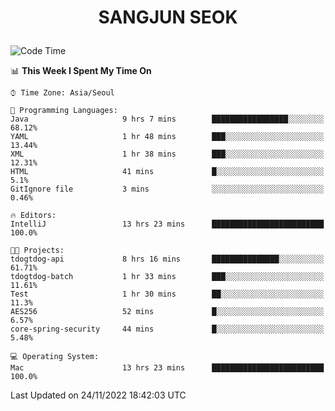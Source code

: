 <h1>
 <p align="center">
   SANGJUN SEOK
 </p>
</h1>

<!--START_SECTION:waka-->
![Code Time](http://img.shields.io/badge/Code%20Time-2%2C014%20hrs%2017%20mins-blue)

📊 **This Week I Spent My Time On** 

```text
⌚︎ Time Zone: Asia/Seoul

💬 Programming Languages: 
Java                     9 hrs 7 mins        █████████████████░░░░░░░░   68.12% 
YAML                     1 hr 48 mins        ███░░░░░░░░░░░░░░░░░░░░░░   13.44% 
XML                      1 hr 38 mins        ███░░░░░░░░░░░░░░░░░░░░░░   12.31% 
HTML                     41 mins             █░░░░░░░░░░░░░░░░░░░░░░░░   5.1% 
GitIgnore file           3 mins              ░░░░░░░░░░░░░░░░░░░░░░░░░   0.46%

🔥 Editors: 
IntelliJ                 13 hrs 23 mins      █████████████████████████   100.0%

🐱‍💻 Projects: 
tdogtdog-api             8 hrs 16 mins       ███████████████░░░░░░░░░░   61.71% 
tdogtdog-batch           1 hr 33 mins        ███░░░░░░░░░░░░░░░░░░░░░░   11.61% 
Test                     1 hr 30 mins        ██░░░░░░░░░░░░░░░░░░░░░░░   11.3% 
AES256                   52 mins             █░░░░░░░░░░░░░░░░░░░░░░░░   6.57% 
core-spring-security     44 mins             █░░░░░░░░░░░░░░░░░░░░░░░░   5.48%

💻 Operating System: 
Mac                      13 hrs 23 mins      █████████████████████████   100.0%

```


 Last Updated on 24/11/2022 18:42:03 UTC
<!--END_SECTION:waka-->

